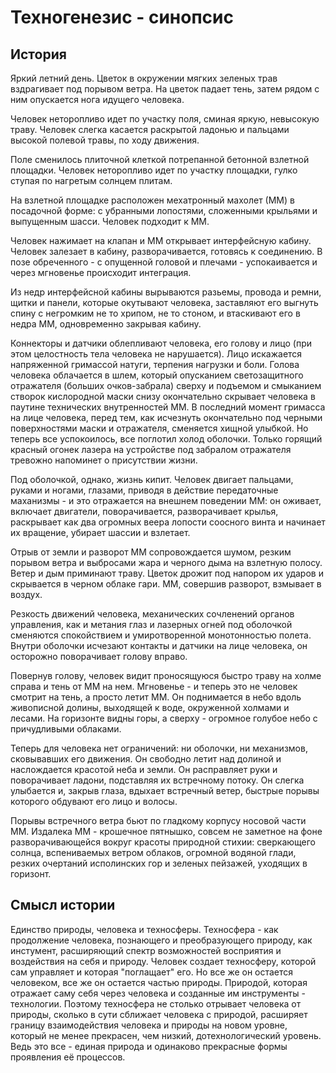 Техногенезис - синопсис
=======================

История
-------

Яркий летний день. Цветок в окружении мягких зеленых трав вздрагивает под порывом ветра. На цветок падает тень, затем рядом с ним опускается нога идущего человека.

Человек неторопливо идет по участку поля, сминая яркую, невысокую траву. Человек слегка касается раскрытой ладонью и пальцами высокой полевой травы, по ходу движения.

Поле сменилось плиточной клеткой потрепанной бетонной взлетной площадки. Человек неторопливо идет по участку площадки, гулко ступая по нагретым солнцем плитам.

На взлетной площадке расположен мехатронный махолет (ММ) в посадочной форме: с убранными лопостями, сложенными крыльями и выпущенным шасси. Человек подходит к ММ.

Человек нажимает на клапан и ММ открывает интерфейсную кабину. Человек залезает в кабину, разворачивается, готовясь к соединению. В позе обреченного - с опущенной головой и плечами - успокаивается и через мгновенье происходит интеграция.

Из недр интерфейсной кабины вырываются разьемы, провода и ремни, щитки и панели, которые окутывают человека, заставляют его выгнуть спину с негромким не то хрипом, не то стоном, и втаскивают его в недра ММ, одновременно закрывая кабину.

Коннекторы и датчики облепливают человека, его голову и лицо (при этом целостность тела человека не нарушается). Лицо искажается напряженной гримассой натуги, терпения нагрузки и боли. Голова человека облачается в шлем, который опусканием светозащитного отражателя (больших очков-забрала) сверху и подъемом и смыканием створок кислородной маски снизу окончательно скрывает человека в паутине технических внутренностей ММ. В последний момент гримасса на лице человека, перед тем, как исчезнуть окончательно под черными поверхностями маски и отражателя, сменяется хищной улыбкой. Но теперь все успокоилось, все поглотил холод оболочки. Только горящий красный огонек лазера на устройстве под забралом отражателя тревожно напоминет о присутствии жизни.

Под оболочкой, однако, жизнь кипит. Человек двигает пальцами, руками и ногами, глазами, приводя в действие передаточные маханизмы - и это отражается на внешнем поведении ММ: он оживает, включает двигатели, поворачивается, разворачивает крылья, раскрывает как два огромных веера лопости соосного винта и начинает их вращение, убирает шассии и взлетает.

Отрыв от земли и разворот ММ сопровождается шумом, резким порывом ветра и выбросами жара и черного дыма на взлетную полосу. Ветер и дым приминают траву. Цветок дрожит под напором их ударов и скрывается в черном облаке гари. ММ, совершив разворот, взмывает в воздух.

Резкость движений человека, механических сочленений органов управления, как и метания глаз и лазерных огней под оболочкой сменяются спокойствием и умиротворенной монотонностью полета. Внутри оболочки исчезают контакты и датчики на лице человека, он осторожно поворачивает голову вправо.

Повернув голову, человек видит проносящуюся быстро траву на холме справа и тень от ММ на нем. Мгновенье - и теперь это не человек смотрит на тень, а просто летит ММ. Он поднимается в небо вдоль живописной долины, выходящей к воде, окруженной холмами и лесами. На горизонте видны горы, а сверху - огромное голубое небо с причудливыми облаками.

Теперь для человека нет ограничений: ни оболочки, ни механизмов, сковывавших его движения. Он свободно летит над долиной и наслождается красотой неба и земли. Он расправляет руки и поворачивает ладони, подставляя их встречному потоку. Он слегка улыбается и, закрыв глаза, вдыхает встречный ветер, быстрые порывы которого обдувают его лицо и волосы.

Порывы встречного ветра бьют по гладкому корпусу носовой части ММ. Издалека ММ - крошечное пятнышко, совсем не заметное на фоне разворачивающейся вокруг красоты природной стихии: сверкающего солнца, вспениваемых ветром облаков, огромной водяной глади, резких очертаний исполинских гор и зеленых пейзажей, уходящих в горизонт.


Смысл истории
-------------

Единство природы, человека и техносферы. Техносфера - как продолжение человека, познающего и преобразующего природу, как инстумент, расширяющий спектр возможностей восприятия и воздействия на себя и природу. Человек создает техносферу, которой сам управляет и которая "поглащает" его. Но все же он остается человеком, все же он остается частью природы. Природой, которая отражает саму себя через человека и созданные им инструменты - технологии. Поэтому техносфера не столько отрывает человека от природы, сколько в сути сближает человека с природой, расширяет границу взаимодействия человека и природы на новом уровне, который не менее прекрасен, чем низкий, дотехнологический уровень. Ведь это все - единая природа и одинаково прекрасные формы проявления её процессов. 
